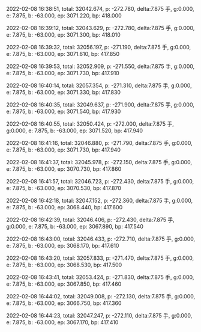 2022-02-08 16:38:51, total: 32042.674, p: -272.780, delta:7.875 手, g:0.000, e: 7.875, b: -63.000, ep: 3071.220, bp: 418.000

2022-02-08 16:39:12, total: 32043.629, p: -272.780, delta:7.875 手, g:0.000, e: 7.875, b: -63.000, ep: 3071.300, bp: 418.010

2022-02-08 16:39:32, total: 32056.197, p: -271.190, delta:7.875 手, g:0.000, e: 7.875, b: -63.000, ep: 3071.610, bp: 417.850

2022-02-08 16:39:53, total: 32052.909, p: -271.550, delta:7.875 手, g:0.000, e: 7.875, b: -63.000, ep: 3071.730, bp: 417.910

2022-02-08 16:40:14, total: 32057.354, p: -271.310, delta:7.875 手, g:0.000, e: 7.875, b: -63.000, ep: 3071.330, bp: 417.830

2022-02-08 16:40:35, total: 32049.637, p: -271.900, delta:7.875 手, g:0.000, e: 7.875, b: -63.000, ep: 3071.540, bp: 417.930

2022-02-08 16:40:55, total: 32050.424, p: -272.000, delta:7.875 手, g:0.000, e: 7.875, b: -63.000, ep: 3071.520, bp: 417.940

2022-02-08 16:41:16, total: 32046.880, p: -271.790, delta:7.875 手, g:0.000, e: 7.875, b: -63.000, ep: 3071.730, bp: 417.940

2022-02-08 16:41:37, total: 32045.978, p: -272.150, delta:7.875 手, g:0.000, e: 7.875, b: -63.000, ep: 3070.730, bp: 417.860

2022-02-08 16:41:57, total: 32046.723, p: -272.430, delta:7.875 手, g:0.000, e: 7.875, b: -63.000, ep: 3070.530, bp: 417.870

2022-02-08 16:42:18, total: 32047.152, p: -272.360, delta:7.875 手, g:0.000, e: 7.875, b: -63.000, ep: 3068.440, bp: 417.600

2022-02-08 16:42:39, total: 32046.406, p: -272.430, delta:7.875 手, g:0.000, e: 7.875, b: -63.000, ep: 3067.890, bp: 417.540

2022-02-08 16:43:00, total: 32046.433, p: -272.710, delta:7.875 手, g:0.000, e: 7.875, b: -63.000, ep: 3068.170, bp: 417.610

2022-02-08 16:43:20, total: 32057.833, p: -271.470, delta:7.875 手, g:0.000, e: 7.875, b: -63.000, ep: 3068.530, bp: 417.500

2022-02-08 16:43:41, total: 32053.424, p: -271.830, delta:7.875 手, g:0.000, e: 7.875, b: -63.000, ep: 3067.850, bp: 417.460

2022-02-08 16:44:02, total: 32049.008, p: -272.130, delta:7.875 手, g:0.000, e: 7.875, b: -63.000, ep: 3066.750, bp: 417.360

2022-02-08 16:44:23, total: 32047.247, p: -272.110, delta:7.875 手, g:0.000, e: 7.875, b: -63.000, ep: 3067.170, bp: 417.410